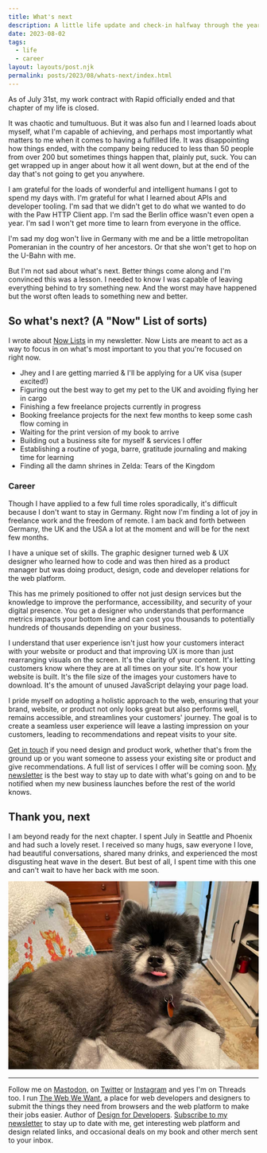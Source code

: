 ```yaml
---
title: What's next
description: A little life update and check-in halfway through the year
date: 2023-08-02
tags:
  - life
  - career
layout: layouts/post.njk
permalink: posts/2023/08/whats-next/index.html
---
```


As of July 31st, my work contract with Rapid officially ended and that chapter of my life is closed. 

It was chaotic and tumultuous. But it was also fun and I learned loads about myself, what I'm capable of achieving, and perhaps most importantly what matters to me when it comes to having a fulfilled life. It was disappointing how things ended, with the company being reduced to less than 50 people from over 200 but sometimes things happen that, plainly put, suck. You can get wrapped up in anger about how it all went down, but at the end of the day that's not going to get you anywhere. 

I am grateful for the loads of wonderful and intelligent humans I got to spend my days with. I'm grateful for what I learned about APIs and developer tooling. I'm sad that we didn't get to do what we wanted to do with the Paw HTTP Client app. I'm sad the Berlin office wasn't even open a year. I'm sad I won't get more time to learn from everyone in the office.

I'm sad my dog won't live in Germany with me and be a little metropolitan Pomeranian in the country of her ancestors. Or that she won't get to hop on the U-Bahn with me. 

But I'm not sad about what's next. Better things come along and I'm convinced this was a lesson. I needed to know I was capable of leaving everything behind to try something new. And the worst may have happened but the worst often leads to something new and better. 

## So what's next? (A "Now" List of sorts)

I wrote about [Now Lists](https://webwitchweekly.beehiiv.com/) in my newsletter. Now Lists are meant to act as a way to focus in on what's most important to you that you're focused on right now. 

- Jhey and I are getting married & I'll be applying for a UK visa (super excited!)
- Figuring out the best way to get my pet to the UK and avoiding flying her in cargo
- Finishing a few freelance projects currently in progress 
- Booking freelance projects for the next few months to keep some cash flow coming in
- Waiting for the print version of my book to arrive 
- Building out a business site for myself & services I offer
- Establishing a routine of yoga, barre, gratitude journaling and making time for learning 
- Finding all the damn shrines in Zelda: Tears of the Kingdom 


### Career

Though I have applied to a few full time roles sporadically, it's difficult because I don't want to stay in Germany. Right now I'm finding a lot of joy in freelance work and the freedom of remote. I am back and forth between Germany, the UK and the USA a lot at the moment and will be for the next few months.

I have a unique set of skills. The graphic designer turned web & UX designer who learned how to code and was then hired as a product manager but was doing product, design, code and developer relations for the web platform. 

This has me primely positioned to offer not just design services but the knowledge to improve the performance, accessibility, and security of your digital presence. You get a designer who understands that performance metrics impacts your bottom line and can cost you thousands to potentially hundreds of thousands depending on your business. 

I understand that user experience isn't just how your customers interact with your website or product and that improving UX is more than just rearranging visuals on the screen. It's the clarity of your content. It's letting customers know where they are at all times on your site. It's how your website is built. It's the file size of the images your customers have to download. It's the amount of unused JavaScript delaying your page load. 

I pride myself on adopting a holistic approach to the web, ensuring that your brand, website, or product not only looks great but also performs well, remains accessible, and streamlines your customers' journey. The goal is to create a seamless user experience will leave a lasting impression on your customers, leading to recommendations and repeat visits to your site. 

[Get in touch](mailto:steph.stimac@gmail.com) if you need design and product work, whether that's from the ground up or you want someone to assess your existing site or product and give recommendations. A full list of services I offer will be coming soon. [My newsletter](https://webwitchweekly.beehiiv.com/) is the best way to stay up to date with what's going on and to be notified when my new business launches before the rest of the world knows. 


## Thank you, next

I am beyond ready for the next chapter. I spent July in Seattle and Phoenix and had such a lovely reset. I received so many hugs, saw everyone I love, had beautiful conversations, shared many drinks, and experienced the most disgusting heat wave in the desert.  But best of all, I spent time with this one and can't wait to have her back with me soon.

![alt: A black Pomeranian with a grey face like a raccoon. She is sticking her tongue out and her eyes are half open in a very derpy look](/img/2023/vogue.jpg)

---

Follow me on [Mastodon](https://toot.cafe/@seaotta), on [Twitter](https://twitter.com/seaotta) or [Instagram](https://instagram.com) and yes I'm on Threads too. I run [The Web We Want](https://webwewant.fyi), a place for web developers and designers to submit the things they need from browsers and the web platform to make their jobs easier. Author of [Design for Developers](https://www.manning.com/books/design-for-developers?utm_source=stimac&utm_medium=affiliate&utm_campaign=book_stimac_design_4_19_22&a_aid=stimac&a_bid=5f6ba095). [Subscribe to my newsletter](https://webwitchweekly.beehiiv.com/) to stay up to date with me, get interesting web platform and design related links, and occasional deals on my book and other merch sent to your inbox.